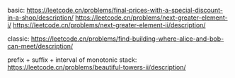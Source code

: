 basic:
https://leetcode.cn/problems/final-prices-with-a-special-discount-in-a-shop/description/
https://leetcode.cn/problems/next-greater-element-i/
https://leetcode.cn/problems/next-greater-element-ii/description/

classic:
https://leetcode.cn/problems/find-building-where-alice-and-bob-can-meet/description/

prefix + suffix + interval of monotonic stack:
https://leetcode.cn/problems/beautiful-towers-ii/description/
